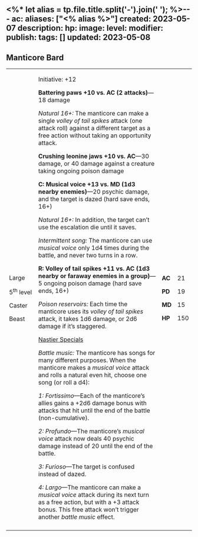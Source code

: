 <%* let alias = tp.file.title.split('-').join(' '); %>---
ac: 
aliases: ["<% alias %>"]
created: 2023-05-07
description: 
hp: 
image: 
level: 
modifier: 
publish: 
tags: []
updated: 2023-05-08
---

## Manticore Bard

<table>
<colgroup>
<col style="width: 16%" />
<col style="width: 71%" />
<col style="width: 5%" />
<col style="width: 6%" />
</colgroup>
<tbody>
<tr class="odd">
<td><p>Large</p>
<p>5<sup>th</sup> level</p>
<p>Caster</p>
<p>Beast</p></td>
<td><p>Initiative: +12</p>
<p><strong>Battering paws +10 vs. AC (2 attacks)</strong>—18 damage</p>
<p><em>Natural 16+:</em> The manticore can make a single <em>volley of
tail spikes</em> attack (one attack roll) against a different target as
a free action without taking an opportunity attack.</p>
<p><strong>Crushing leonine jaws +10 vs. AC</strong>—30 damage, or 40
damage against a creature taking ongoing poison damage</p>
<p><strong>C: Musical voice +13 vs. MD (1d3 nearby enemies)</strong>—20
psychic damage, and the target is dazed (hard save ends, 16+)</p>
<p><em>Natural 16+:</em> In addition, the target can’t use the
escalation die until it saves.</p>
<p><em>Intermittent song:</em> The manticore can use <em>musical
voice</em> only 1d4 times during the battle, and never two turns in a
row.</p>
<p><strong>R: Volley of tail spikes +11 vs. AC (1d3 nearby or faraway
enemies in a group)</strong>—5 ongoing poison damage (hard save ends,
16+)</p>
<p><em>Poison reservoirs:</em> Each time the manticore uses its
<em>volley of tail spikes</em> attack, it takes 1d6 damage, or 2d6
damage if it’s staggered.</p>
<p><u>Nastier Specials</u></p>
<p><em>Battle music:</em> The manticore has songs for many different
purposes. When the manticore makes a <em>musical voice</em> attack and
rolls a natural even hit, choose one song (or roll a d4):</p>
<p><em>1: Fortissimo</em>—Each of the manticore’s allies gains a +2d6
damage bonus with attacks that hit until the end of the battle
(non-cumulative).</p>
<p><em>2: Profundo</em>—The manticore’s <em>musical voice</em> attack
now deals 40 psychic damage instead of 20 until the end of the
battle.</p>
<p><em>3: Furioso</em>—The target is confused instead of dazed.</p>
<p><em>4: Largo</em>—The manticore can make a <em>musical voice</em>
attack during its next turn as a free action, but with a +3 attack
bonus. This free attack won’t trigger another <em>battle music</em>
effect.</p></td>
<td><p><strong>AC</strong></p>
<p><strong>PD</strong></p>
<p><strong>MD</strong></p>
<p><strong>HP</strong></p></td>
<td><p>21</p>
<p>19</p>
<p>15</p>
<p>150</p></td>
</tr>
<tr class="even">
<td></td>
<td></td>
<td></td>
<td></td>
</tr>
</tbody>
</table>
